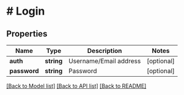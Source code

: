 # # Login

## Properties

Name | Type | Description | Notes
------------ | ------------- | ------------- | -------------
**auth** | **string** | Username/Email address | [optional]
**password** | **string** | Password | [optional]

[[Back to Model list]](../../README.md#models) [[Back to API list]](../../README.md#endpoints) [[Back to README]](../../README.md)
